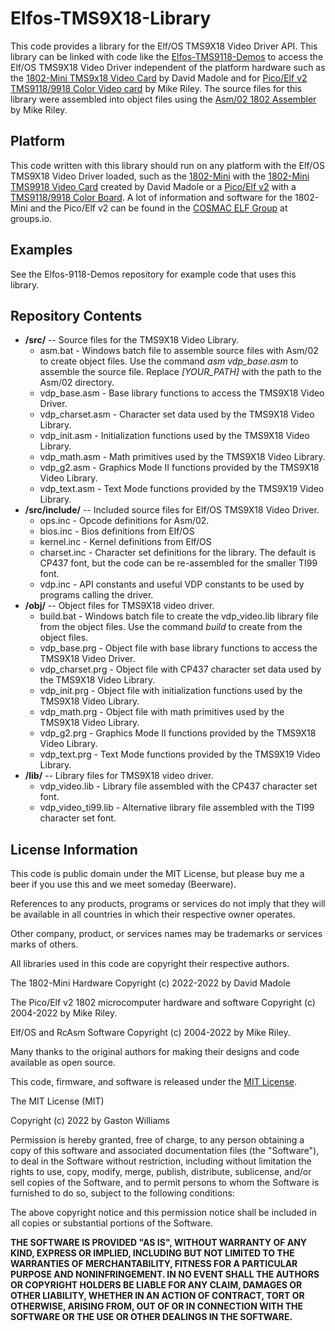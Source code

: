 # Elfos-TMS9X18-Library
This code provides a library for the Elf/OS TMS9X18 Video Driver API.  This library can be linked with code like the [Elfos-TMS9118-Demos]() to access the Elf/OS TMS9X18 Video Driver independent of the platform hardware such as the [1802-Mini TMS9x18 Video Card](https://github.com/dmadole/1802-Mini-9918-Video) by David Madole and for [Pico/Elf v2 TMS9118/9918 Color Video card](http://www.elf-emulation.com/hardware.html) by Mike Riley.  The source files for this library were assembled into object files using the [Asm/02 1802 Assembler](https://github.com/rileym65/Asm-02) by Mike Riley.

Platform  
--------
This code written with this library should run on any platform with the Elf/OS TMS9X18 Video Driver loaded, such as the  [1802-Mini](https://github.com/dmadole/1802-Mini) with the [1802-Mini TMS9918 Video Card](https://github.com/dmadole/1802-Mini-9918-Video) created by David Madole or  a [Pico/Elf v2](http://www.elf-emulation.com/hardware.html) with a [TMS9118/9918 Color Board](http://www.elf-emulation.com/hardware.html). A lot of information and software for the 1802-Mini and the Pico/Elf v2 can be found in the [COSMAC ELF Group](https://groups.io/g/cosmacelf) at groups.io.

Examples
----------
See the Elfos-9118-Demos repository for example code that uses this library.



Repository Contents
-------------------
* **/src/**  -- Source files for the TMS9X18 Video Library.
  * asm.bat - Windows batch file to assemble source files with Asm/02 to create object files. Use the command *asm vdp_base.asm* to assemble the source file.  Replace *[YOUR_PATH]* with the path to the Asm/02 directory.
  * vdp_base.asm - Base library functions to access the TMS9X18 Video Driver.
  * vdp_charset.asm - Character set data used by the TMS9X18 Video Library.
  * vdp_init.asm - Initialization functions used by the TMS9X18 Video Library.
  * vdp_math.asm - Math primitives used by the TMS9X18 Video Library.
  * vdp_g2.asm - Graphics Mode II functions provided by the TMS9X18 Video Library.
  * vdp_text.asm - Text Mode functions provided by the TMS9X19 Video Library.
* **/src/include/**  -- Included source files for Elf/OS TMS9X18 Video Driver.
  * ops.inc - Opcode definitions for Asm/02.
  * bios.inc - Bios definitions from Elf/OS
  * kernel.inc - Kernel definitions from Elf/OS
  * charset.inc - Character set definitions for the library. The default is CP437 font, but the code can be re-assembled for the smaller TI99 font.
  * vdp.inc - API constants and useful VDP constants to be used by programs calling the driver.
* **/obj/**  -- Object files for TMS9X18 video driver.
  * build.bat - Windows batch file to create the vdp_video.lib library file from the object files. Use the command *build* to create from the object files.
  * vdp_base.prg - Object file with base library functions to access the TMS9X18 Video Driver.
  * vdp_charset.prg - Object file with CP437 character set data used by the TMS9X18 Video Library.
  * vdp_init.prg - Object file with initialization functions used by the TMS9X18 Video Library.
  * vdp_math.prg - Object file with math primitives used by the TMS9X18 Video Library.
  * vdp_g2.prg - Graphics Mode II functions provided by the TMS9X18 Video Library.
  * vdp_text.prg - Text Mode functions provided by the TMS9X19 Video Library.
* **/lib/**  -- Library files for TMS9X18 video driver.
  * vdp_video.lib - Library file assembled with the CP437 character set font.
  * vdp_video_ti99.lib - Alternative library file assembled with the TI99 character set font.


License Information
-------------------

This code is public domain under the MIT License, but please buy me a beer
if you use this and we meet someday (Beerware).

References to any products, programs or services do not imply
that they will be available in all countries in which their respective owner operates.

Other company, product, or services names may be trademarks or services marks of others.

All libraries used in this code are copyright their respective authors.

The 1802-Mini Hardware
Copyright (c) 2022-2022 by David Madole

The Pico/Elf v2 1802 microcomputer hardware and software
Copyright (c) 2004-2022 by Mike Riley.

Elf/OS and RcAsm Software
Copyright (c) 2004-2022 by Mike Riley.

Many thanks to the original authors for making their designs and code available as open source.

This code, firmware, and software is released under the [MIT License](http://opensource.org/licenses/MIT).

The MIT License (MIT)

Copyright (c) 2022 by Gaston Williams

Permission is hereby granted, free of charge, to any person obtaining a copy
of this software and associated documentation files (the "Software"), to deal
in the Software without restriction, including without limitation the rights
to use, copy, modify, merge, publish, distribute, sublicense, and/or sell
copies of the Software, and to permit persons to whom the Software is
furnished to do so, subject to the following conditions:

The above copyright notice and this permission notice shall be included in all
copies or substantial portions of the Software.

**THE SOFTWARE IS PROVIDED "AS IS", WITHOUT WARRANTY OF ANY KIND, EXPRESS OR IMPLIED, INCLUDING BUT NOT LIMITED TO THE WARRANTIES OF MERCHANTABILITY,
FITNESS FOR A PARTICULAR PURPOSE AND NONINFRINGEMENT. IN NO EVENT SHALL THE
AUTHORS OR COPYRIGHT HOLDERS BE LIABLE FOR ANY CLAIM, DAMAGES OR OTHER
LIABILITY, WHETHER IN AN ACTION OF CONTRACT, TORT OR OTHERWISE, ARISING FROM, OUT OF OR IN CONNECTION WITH THE SOFTWARE OR THE USE OR OTHER DEALINGS IN THE
SOFTWARE.**
